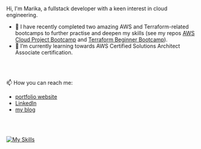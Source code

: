 <!--
<a href="https://www.linkedin.com/in/marika-bergman">
<img align="left" alt="linkedin" width="22px" src="https://cdn.jsdelivr.net/npm/simple-icons@v3/icons/linkedin.svg" />
</a>

<a href="https://blog.marikabergman.com">
<img align="left" alt="hashnode" width="22px" src="https://cdn.jsdelivr.net/npm/simple-icons/icons/hashnode.svg" />
</a>
-->


</br>

Hi, I'm Marika, a fullstack developer with a keen interest in cloud engineering. 

- 🔭 I have recently completed two amazing AWS and Terraform-related bootcamps to further practise and deepen my skills (see my repos [AWS Cloud Project Bootcamp](https://github.com/mariberg/aws-bootcamp-cruddur-2023) and [Terraform Beginner Bootcamp](https://github.com/mariberg/terraform-beginner-bootcamp-2023)).
- 🌱 I’m currently learning towards AWS Certified Solutions Architect Associate certification. 

</br>
</br>

📫 How you can reach me: 
- [portfolio website](https://marikabergman.com)
- [LinkedIn](https://www.linkedin.com/in/marika-bergman)
- [my blog](https://blog.marikabergman.com)

</br>
</br>


[![My Skills](https://skillicons.dev/icons?i=aws,js,bash,docker,nodejs,postgres,mongodb,html,css,react,ngular)](https://skillicons.dev)
